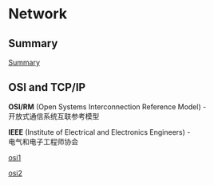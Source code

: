 # Network

## Summary

[Summary](http://guyuchen.com/deadpool/images/tcpIpSummary.jpg)

## OSI and TCP/IP

**OSI/RM** (Open Systems Interconnection Reference Model) - <br>
开放式通信系统互联参考模型

**IEEE** (Institute of Electrical and Electronics Engineers) - <br>
电气和电子工程师协会

[osi1](http://guyuchen.com/deadpool/images/networkOSI1.png)

[osi2](http://guyuchen.com/deadpool/images/networkOSI2.png)